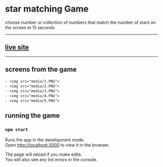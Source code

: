 # star matching Game
<p>choose number or collection of numbers that match the number of stars on the screen in 15 seconds</p>
<hr>

## [live site](https://ahmedeid1.github.io/react_StarMatch/)

---

## screens from the game
    - <img src="media/1.PNG">
    - <img src="media/2.PNG">
    - <img src="media/3.PNG">
    - <img src="media/4.PNG">
    - <img src="media/5.PNG">

## running the game
### `npm start`

Runs the app in the development mode.<br />
Open [http://localhost:3000](http://localhost:3000) to view it in the browser.

The page will reload if you make edits.<br />
You will also see any lint errors in the console.


